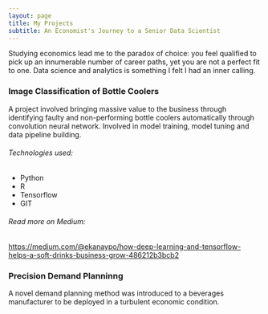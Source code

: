 ```yaml
---
layout: page
title: My Projects
subtitle: An Economist's Journey to a Senior Data Scientist
---
```


Studying economics lead me to the paradox of choice: you feel qualified to pick up an innumerable number of career paths, yet you are not a perfect fit to one. Data science and analytics is something I felt I had an inner calling. 

### Image Classification of Bottle Coolers

A project involved bringing massive value to the business through identifying faulty and non-performing bottle coolers automatically through convolution neural network. Involved in model training, model tuning and data pipeline building. 

###### Technologies used:
- Python
- R
- Tensorflow
- GIT

###### Read more on Medium:
https://medium.com/@ekanaypo/how-deep-learning-and-tensorflow-helps-a-soft-drinks-business-grow-486212b3bcb2 


  
### Precision Demand Planninng

A novel demand planning method was introduced to a beverages manufacturer to be deployed in a turbulent economic condition. 

